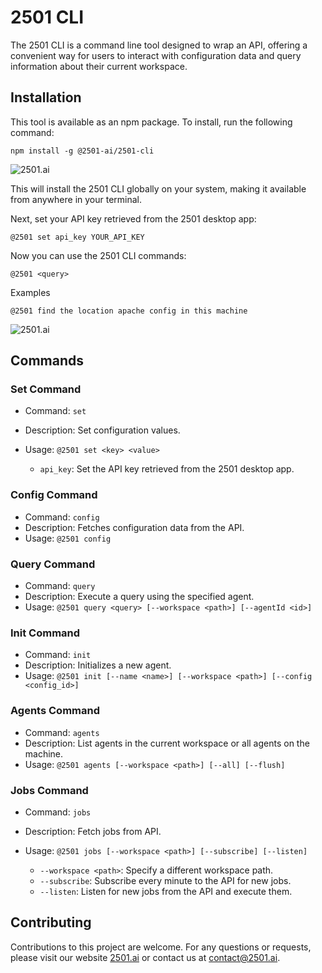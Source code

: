 # 2501 CLI

The 2501 CLI is a command line tool designed to wrap an API, offering a convenient way for users to interact with configuration data and query information about their current workspace.

## Installation

This tool is available as an npm package. To install, run the following command:

```
npm install -g @2501-ai/2501-cli
```

![2501.ai](https://github.com/2501-ai/2501-cli/raw/main/assets/2501-cli.png)

This will install the 2501 CLI globally on your system, making it available from anywhere in your terminal.

Next, set your API key retrieved from the 2501 desktop app:

```
@2501 set api_key YOUR_API_KEY
```

Now you can use the 2501 CLI commands:

```
@2501 <query>
```

Examples
```
@2501 find the location apache config in this machine
```

![2501.ai](https://github.com/2501-ai/2501-cli/raw/main/assets/2501-cli.gif)

## Commands

### Set Command

- Command: `set`
- Description: Set configuration values.
- Usage: `@2501 set <key> <value>`

  - `api_key`: Set the API key retrieved from the 2501 desktop app.

### Config Command

- Command: `config`
- Description: Fetches configuration data from the API.
- Usage: `@2501 config`

### Query Command

- Command: `query`
- Description: Execute a query using the specified agent.
- Usage: `@2501 query <query> [--workspace <path>] [--agentId <id>]`

### Init Command

- Command: `init`
- Description: Initializes a new agent.
- Usage: `@2501 init [--name <name>] [--workspace <path>] [--config <config_id>]`

### Agents Command

- Command: `agents`
- Description: List agents in the current workspace or all agents on the machine.
- Usage: `@2501 agents [--workspace <path>] [--all] [--flush]`

### Jobs Command

- Command: `jobs`
- Description: Fetch jobs from API.
- Usage: `@2501 jobs [--workspace <path>] [--subscribe] [--listen]`

  - `--workspace <path>`: Specify a different workspace path.
  - `--subscribe`: Subscribe every minute to the API for new jobs.
  - `--listen`: Listen for new jobs from the API and execute them.

## Contributing

Contributions to this project are welcome. For any questions or requests, please visit our website [2501.ai](https://2501.ai) or contact us at [contact@2501.ai](mailto:contact@2501.ai).